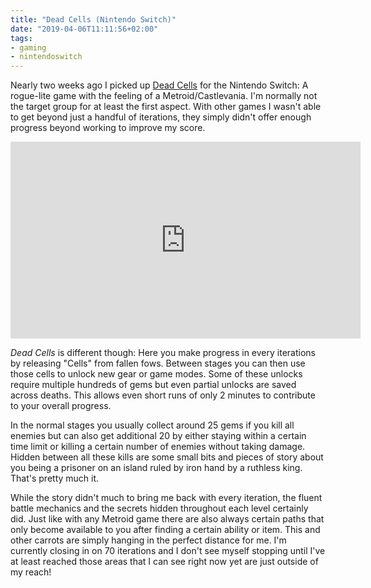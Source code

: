 ```yaml
---
title: "Dead Cells (Nintendo Switch)"
date: "2019-04-06T11:11:56+02:00"
tags:
- gaming
- nintendoswitch
---
```


Nearly two weeks ago I picked up [Dead Cells](https://dead-cells.com/)
for the Nintendo Switch: A rogue-lite game with the feeling of a
Metroid/Castlevania. I'm normally not the target group for at least
the first aspect. With other games I wasn't able to get beyond just a
handful of iterations, they simply didn't offer enough progress beyond
working to improve my score.

<iframe width="560" height="315" src="https://www.youtube-nocookie.com/embed/02G3GUt6Nzo" frameborder="0" allow="accelerometer; autoplay; encrypted-media; gyroscope; picture-in-picture" allowfullscreen></iframe>

*Dead Cells* is different though: Here you make progress in every
iterations by releasing "Cells" from fallen fows. Between stages you
can then use those cells to unlock new gear or game modes. Some of
these unlocks require multiple hundreds of gems but even partial
unlocks are saved across deaths. This allows even short runs of only 2
minutes to contribute to your overall progress.

In the normal stages you usually collect around 25 gems if you kill
all enemies but can also get additional 20 by either staying within a
certain time limit or killing a certain number of enemies without
taking damage. Hidden between all these kills are some small bits and
pieces of story about you being a prisoner on an island ruled by iron
hand by a ruthless king. That's pretty much it.

While the story didn't much to bring me back with every iteration, the
fluent battle mechanics and the secrets hidden throughout each level
certainly did. Just like with any Metroid game there are also always
certain paths that only become available to you after finding a
certain ability or item. This and other carrots are simply hanging in
the perfect distance for me. I'm currently closing in on 70 iterations
and I don't see myself stopping until I've at least reached those
areas that I can see right now yet are just outside of my reach!

